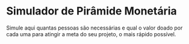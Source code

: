 # Simulador de Pirâmide Monetária
Simule aqui quantas pessoas são necessárias e qual o valor doado por cada uma para atingir a meta do seu projeto, o mais rápido possível.
